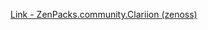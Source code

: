 [Link - ZenPacks.community.Clariion (zenoss)](https://github.com/zenoss/ZenPacks.community.Clariion)
